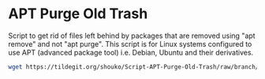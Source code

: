 # APT Purge Old Trash
Script to get rid of files left behind by packages that are removed using "apt remove" and not "apt purge". This script is for Linux systems configured to use APT (advanced package tool) i.e. Debian, Ubuntu and their derivatives.
```sh
wget https://tildegit.org/shouko/Script-APT-Purge-Old-Trash/raw/branch/master/remove-residual-package-files.sh && chmod +x remove-residual-package-files.sh && ./remove-residual-package-files.sh
   ```
